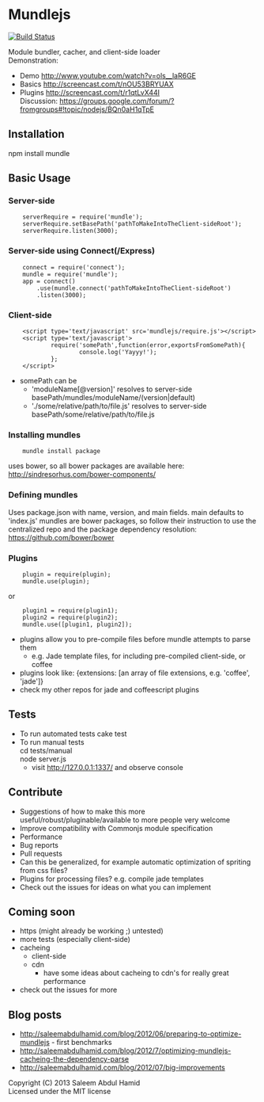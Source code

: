 # Mundlejs

[![Build Status](https://travis-ci.org/meelash/Mundlejs.png)](https://travis-ci.org/meelash/Mundlejs)

Module bundler, cacher, and client-side loader	
Demonstration:
* Demo http://www.youtube.com/watch?v=ols__laR6GE
* Basics http://screencast.com/t/nOU53BRYUAX	
* Plugins http://screencast.com/t/r1qtLvX44I	
Discussion:
https://groups.google.com/forum/?fromgroups#!topic/nodejs/BQn0aH1qTpE

## Installation
npm install mundle

## Basic Usage
### Server-side
		serverRequire = require('mundle');
		serverRequire.setBasePath('pathToMakeIntoTheClient-sideRoot');
		serverRequire.listen(3000);
		
### Server-side using Connect(/Express)
		connect = require('connect');
		mundle = require('mundle');
		app = connect()
			.use(mundle.connect('pathToMakeIntoTheClient-sideRoot')
			.listen(3000);

### Client-side
		<script type='text/javascript' src='mundlejs/require.js'></script>
		<script type='text/javascript'>
				require('somePath',function(error,exportsFromSomePath){
						console.log('Yayyy!');
				};
		</script>
		
* somePath can be
	* 'moduleName[@version]' resolves to server-side basePath/mundles/moduleName/(version|default)
	* './some/relative/path/to/file.js' resolves to server-side basePath/some/relative/path/to/file.js

### Installing mundles
		mundle install package
uses bower, so all bower packages are available here: http://sindresorhus.com/bower-components/

### Defining mundles
Uses package.json with name, version, and main fields. main defaults to 'index.js'
mundles are bower packages, so follow their instruction to use the centralized repo and the package dependency resolution: https://github.com/bower/bower

### Plugins
		plugin = require(plugin);
		mundle.use(plugin);
		
or

		plugin1 = require(plugin1);
		plugin2 = require(plugin2);
		mundle.use([plugin1, plugin2]);

* plugins allow you to pre-compile files before mundle attempts to parse them
	* e.g. Jade template files, for including pre-compiled client-side, or coffee
* plugins look like:
		{extensions: [an array of file extensions, e.g. 'coffee', 'jade']}
* check my other repos for jade and coffeescript plugins

## Tests
* To run automated tests
		cake test
* To run manual tests	 
		cd tests/manual	 
		node server.js
	* visit http://127.0.0.1:1337/ and observe console

## Contribute
* Suggestions of how to make this more useful/robust/pluginable/available to more people very welcome
* Improve compatibility with Commonjs module specification
* Performance
* Bug reports
* Pull requests
* Can this be generalized, for example automatic optimization of spriting from css files?
* Plugins for processing files? e.g. compile jade templates
* Check out the issues for ideas on what you can implement

## Coming soon
* https (might already be working ;) untested)
* more tests (especially client-side)
* cacheing
  * client-side
  * cdn
    * have some ideas about cacheing to cdn's for really great performance
* check out the issues for more

## Blog posts
* http://saleemabdulhamid.com/blog/2012/06/preparing-to-optimize-mundlejs - first benchmarks
* http://saleemabdulhamid.com/blog/2012/7/optimizing-mundlejs-cacheing-the-dependency-parse
* http://saleemabdulhamid.com/blog/2012/07/big-improvements


Copyright (C) 2013 Saleem Abdul Hamid		
Licensed under the MIT license
